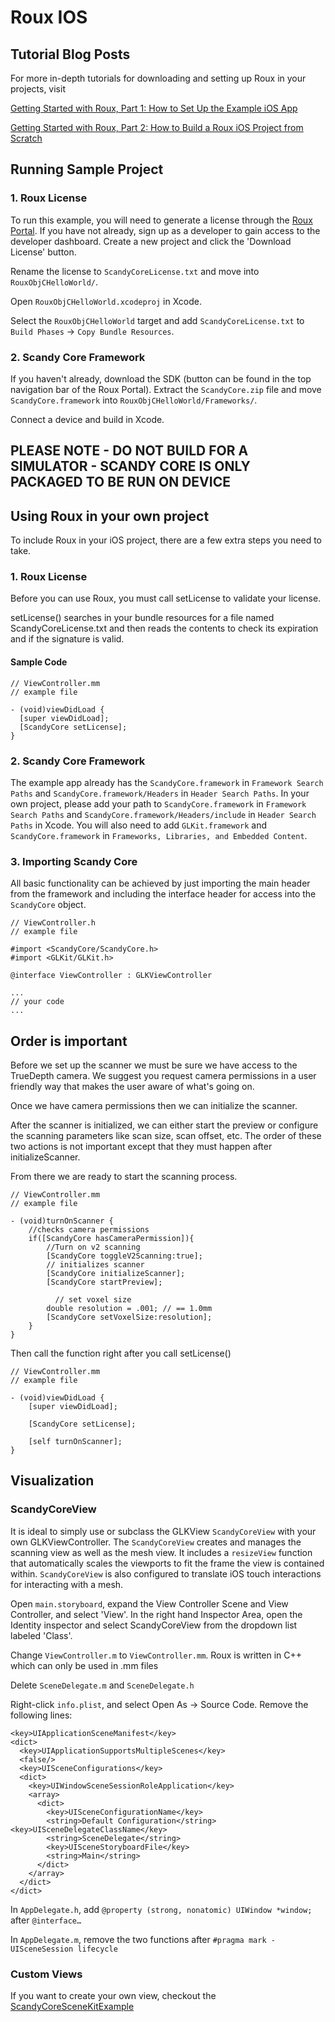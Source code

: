 # Roux IOS

## Tutorial Blog Posts
For more in-depth tutorials for downloading and setting up Roux in your projects, visit 

[Getting Started with Roux, Part 1: How to Set Up the Example iOS App](https://www.scandy.co/blog/getting-started-with-roux-part-one)

[Getting Started with Roux, Part 2: How to Build a Roux iOS Project from Scratch](https://www.notion.so/Getting-Started-with-Roux-Part-2-How-to-Build-a-Roux-iOS-Project-from-Scratch-e04de262ed704957adf53b2b2be4bf70)


## Running Sample Project
### 1. Roux License
To run this example, you will need to generate a license through the [Roux Portal](http://roux.scandy.co). If you have not already, sign up as a developer to gain access to the developer dashboard. Create a new project and click the 'Download License' button.

Rename the license to `ScandyCoreLicense.txt` and move into `RouxObjCHelloWorld/`.

Open `RouxObjCHelloWorld.xcodeproj` in Xcode.

Select the `RouxObjCHelloWorld` target and add `ScandyCoreLicense.txt` to `Build Phases` -> `Copy Bundle Resources`.

### 2. Scandy Core Framework
If you haven't already, download the SDK (button can be found in the top navigation bar of the Roux Portal). Extract the `ScandyCore.zip` file and move `ScandyCore.framework` into  `RouxObjCHelloWorld/Frameworks/`.

Connect a device and build in Xcode.

## PLEASE NOTE - DO NOT BUILD FOR A SIMULATOR - SCANDY CORE IS ONLY PACKAGED TO BE RUN ON DEVICE

## Using Roux in your own project
To include Roux in your iOS project, there are a few extra steps you need to take.

### 1. Roux License
Before you can use Roux, you must call setLicense to validate your license.

setLicense() searches in your bundle resources for a file named ScandyCoreLicense.txt and then reads the contents to check its expiration and if the signature is valid.

#### Sample Code
```
// ViewController.mm
// example file

- (void)viewDidLoad { 
  [super viewDidLoad]; 
  [ScandyCore setLicense]; 
}

```
### 2. Scandy Core Framework
The example app already has the `ScandyCore.framework` in `Framework Search Paths` and `ScandyCore.framework/Headers` in `Header Search Paths`. In your own project, please add your path to `ScandyCore.framework` in `Framework Search Paths` and `ScandyCore.framework/Headers/include` in `Header Search Paths` in Xcode. You will also need to add `GLKit.framework` and `ScandyCore.framework` in `Frameworks, Libraries, and Embedded Content`.


### 3. Importing Scandy Core
All basic functionality can be achieved by just importing the main header from the framework and including the interface header for access into the `ScandyCore` object.

```
// ViewController.h
// example file

#import <ScandyCore/ScandyCore.h>
#import <GLKit/GLKit.h>

@interface ViewController : GLKViewController

...
// your code
...

```

## Order is important
Before we set up the scanner we must be sure we have access to the TrueDepth camera. We suggest you request camera permissions in a user friendly way that makes the user aware of what's going on.

Once we have camera permissions then we can initialize the scanner.

After the scanner is initialized, we can either start the preview or configure the scanning parameters like scan size, scan offset, etc. The order of these two actions is not important except that they must happen after initializeScanner.

From there we are ready to start the scanning process.


```
// ViewController.mm
// example file

- (void)turnOnScanner {
    //checks camera permissions
    if([ScandyCore hasCameraPermission]){ 
        //Turn on v2 scanning
        [ScandyCore toggleV2Scanning:true];
        // initializes scanner
        [ScandyCore initializeScanner]; 
        [ScandyCore startPreview];

	      // set voxel size
        double resolution = .001; // == 1.0mm
        [ScandyCore setVoxelSize:resolution];
    }
}

```
Then call the function right after you call setLicense()
```
// ViewController.mm
// example file

- (void)viewDidLoad {
    [super viewDidLoad];
    
    [ScandyCore setLicense];
    
    [self turnOnScanner];
}
```


## Visualization
### ScandyCoreView
It is ideal to simply use or subclass the GLKView `ScandyCoreView` with your own GLKViewController. The `ScandyCoreView` creates and manages the scanning view as well as the mesh view. It includes a `resizeView` function that automatically scales the viewports to fit the frame the view is contained within. `ScandyCoreView` is also configured to translate iOS touch interactions for interacting with a mesh.

Open `main.storyboard`, expand the View Controller Scene and View Controller, and select 'View'. In the right hand Inspector Area, open the Identity inspector and select ScandyCoreView from the dropdown list labeled 'Class'.

Change `ViewController.m` to `ViewController.mm`. Roux is written in C++ which can only be used in .mm files 

Delete `SceneDelegate.m` and `SceneDelegate.h`

Right-click `info.plist`, and select Open As -> Source Code. Remove the following lines:


```
<key>UIApplicationSceneManifest</key> 	
<dict> 		
  <key>UIApplicationSupportsMultipleScenes</key> 		
  <false/> 		
  <key>UISceneConfigurations</key> 		
  <dict> 			
    <key>UIWindowSceneSessionRoleApplication</key> 			
    <array> 				
      <dict> 					
        <key>UISceneConfigurationName</key> 					
        <string>Default Configuration</string> 					<key>UISceneDelegateClassName</key> 					
        <string>SceneDelegate</string> 					
        <key>UISceneStoryboardFile</key> 					
        <string>Main</string> 				
      </dict> 			
    </array> 		
  </dict> 	
</dict>

```
In `AppDelegate.h`, add `@property (strong, nonatomic) UIWindow *window;` after `@interface…`
 
In `AppDelegate.m`, remove the two functions after `#pragma mark - UISceneSession lifecycle`

### Custom Views
If you want to create your own view, checkout the [ScandyCoreSceneKitExample](https://github.com/Scandy-co/ScandyCoreSceneKitExample/blob/master/README.md#custom-views)
